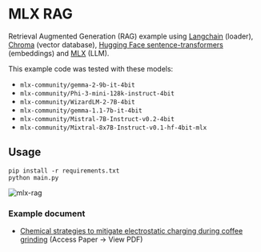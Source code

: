 # MLX RAG

Retrieval Augmented Generation (RAG) example using [Langchain](https://python.langchain.com/docs/get_started/quickstart/) (loader), [Chroma](https://docs.trychroma.com/getting-started) (vector database), [Hugging Face sentence-transformers](https://huggingface.co/sentence-transformers) (embeddings) and [MLX](https://huggingface.co/mlx-community) (LLM).

This example code was tested with these models:

- `mlx-community/gemma-2-9b-it-4bit`
- `mlx-community/Phi-3-mini-128k-instruct-4bit`
- `mlx-community/WizardLM-2-7B-4bit`
- `mlx-community/gemma-1.1-7b-it-4bit`
- `mlx-community/Mistral-7B-Instruct-v0.2-4bit`
- `mlx-community/Mixtral-8x7B-Instruct-v0.1-hf-4bit-mlx`

## Usage

```
pip install -r requirements.txt
python main.py
```

![mlx-rag](https://github.com/AbeEstrada/mlx-rag/assets/7937/ed16eaab-a295-411f-8881-ff018cf4fafb)

### Example document

- [Chemical strategies to mitigate electrostatic charging during coffee grinding](https://arxiv.org/abs/2312.03103) (Access Paper -> View PDF)
